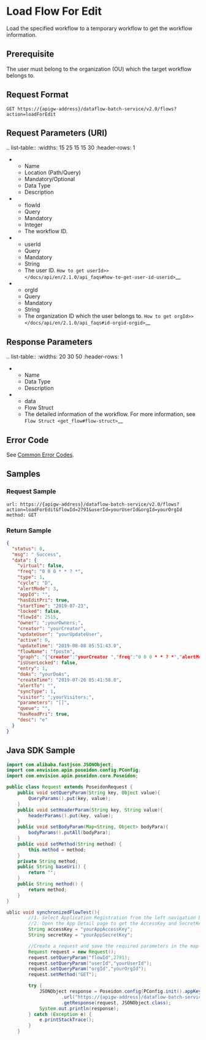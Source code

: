 # Load Flow For Edit

Load the specified workflow to a temporary workflow to get the workflow information.

## Prerequisite

The user must belong to the organization (OU) which the target workflow belongs to.

## Request Format

```
GET https://{apigw-address}/dataflow-batch-service/v2.0/flows?action=loadForEdit
```

## Request Parameters (URI)

.. list-table::
   :widths: 15 25 15 15 30
   :header-rows: 1

   * - Name
     - Location (Path/Query)
     - Mandatory/Optional
     - Data Type
     - Description
   * - flowId
     - Query
     - Mandatory
     - Integer
     - The workflow ID.
   * - userId
     - Query
     - Mandatory
     - String
     - The user ID. `How to get userId>> </docs/api/en/2.1.0/api_faqs#how-to-get-user-id-userid>`__
   * - orgId
     - Query
     - Mandatory
     - String
     - The organization ID which the user belongs to. `How to get orgId>> </docs/api/en/2.1.0/api_faqs#id-orgid-orgid>`__


## Response Parameters

.. list-table::
   :widths: 20 30 50
   :header-rows: 1

   * - Name
     - Data Type
     - Description
   * - data
     - Flow Struct
     - The detailed information of the workflow. For more information, see `Flow Struct <get_flow#flow-struct>`__

## Error Code

See [Common Error Codes](overview#common-error-codes).


## Samples

### Request Sample
```
url: https://{apigw-address}/dataflow-batch-service/v2.0/flows?action=loadForEdit&flowId=2791&userId=yourUserId&orgId=yourOrgId
method: GET
```

### Return Sample

```json
{
  "status": 0,
  "msg": " Success",
  "data": {
    "virtual": false,
    "freq": "0 0 0 * * ? *",
    "type": 1,
    "cycle": "D",
    "alertMode": 3,
    "appId": "",
    "hasEditPri": true,
    "startTime": "2019-07-23",
    "locked": false,
    "flowId": 2515,
    "owner": ";yourOwners;",
    "creator": "yourCreator",
    "updateUser": "yourUpdateUser",
    "active": 0,
    "updateTime": "2019-08-08 05:51:43.0",
    "flowName": "fpostm",
    "graph": "{"creator":"yourCreator ","freq":"0 0 0 * * ? *","alertMode":3,"active":0,"owners":";yourOwners;","type":1,"cycle":"D","startTime":"2019-07-23","visitors":";yourVisitors;","doAs":"yourDoAs","flows":[{"isVirtual":false,"flowId":"2788","x":0.0186,"flow_name":"jin","y":0.0016999999046325683,"nodeId":"f_2788"},{"isVirtual":true,"flowId":"2819","x":8.0E-4,"flow_name":"104891(tass)","y":0.022100001525878907,"nodeId":"f_2819"}],"name":"fpostm","relations":[{"cycleGap":"D0","source":"t_104575","rerun":true,"target":"t_104590"},{"cycleGap":"D0","source":"f_2788","rerun":false,"target":"t_104575"},{"cycleGap":"D0","source":"f_2819","rerun":false,"target":"t_104590"}],"parameters":"[]","queue":"","tasks":[{"taskName":"tass","x":0.0132,"y":0.008100000381469727,"taskId":"104575","nodeId":"t_104575"},{"taskName":"gg","x":0.0084,"y":0.014199999237060546,"taskId":"104590","nodeId":"t_104590"},{"taskName":"dff","x":0.0352,"y":0.008300002288818359,"taskId":"104901","nodeId":"t_104901"}],"desc":"e"}",
    "isUserLocked": false,
    "entry": 1,
    "doAs": "yourDoAs",
    "createTime": "2019-07-26 05:41:58.0",
    "alertTo": "",
    "syncType": 1,
    "visitor": ";yourVisitors;",
    "parameters": "[]",
    "queue": "",
    "hasReadPri": true,
    "desc": "e"
  }
}
```



## Java SDK Sample

```java
import com.alibaba.fastjson.JSONObject;
import com.envision.apim.poseidon.config.PConfig;
import com.envision.apim.poseidon.core.Poseidon;

public class Request extends PoseidonRequest {
    public void setQueryParam(String key, Object value){
        QueryParams().put(key, value);
    }
    public void setHeaderParam(String key, String value){
        headerParams().put(key, value);
    }
    public void setBodyParam(Map<String, Object> bodyPara){
        bodyParams().putAll(bodyPara);
    }
    public void setMethod(String method) {
        this.method = method;
    }
    private String method;
    public String baseUri() {
        return "";
    }
    public String method() {
        return method;
    }
}

ublic void synchronizedFlowTest(){
        //1. Select Application Registration from the left navigation bar of EnOS Console.
        //2. Open the App Detail page to get the AccessKey and SecretKey of the application.
        String accessKey = "yourAppAccessKey";
        String secretKey = "yourAppSecretKey";

        //Create a request and save the required parameters in the map of the Query.
        Request request = new Request();
        request.setQueryParam("flowId",2791);
        request.setQueryParam("userId","yourUserId");
        request.setQueryParam("orgId","yourOrgId");
        request.setMethod("GET");

        try {
            JSONObject response = Poseidon.config(PConfig.init().appKey(accessKey).appSecret(secretKey).debug())
                    .url("https://{apigw-address}/dataflow-batch-service/v2.0/flows?action=loadForEdit")
                    .getResponse(request, JSONObject.class);
            System.out.println(response);
        } catch (Exception e) {
            e.printStackTrace();
        }
    }
```
